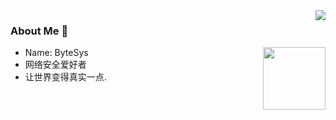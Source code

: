 <img align="right" src="https://github-readme-stats.vercel.app/api?username=bytesys&show_icons=true&icon_color=CE1D2D&text_color=718096&bg_color=ffffff&hide_title=true" />

### About Me 👋

<img align='right' src="https://profile-counter.glitch.me/bytesys/count.svg" width="100">

- Name: ByteSys
- 网络安全爱好者
- 让世界变得真实一点.
